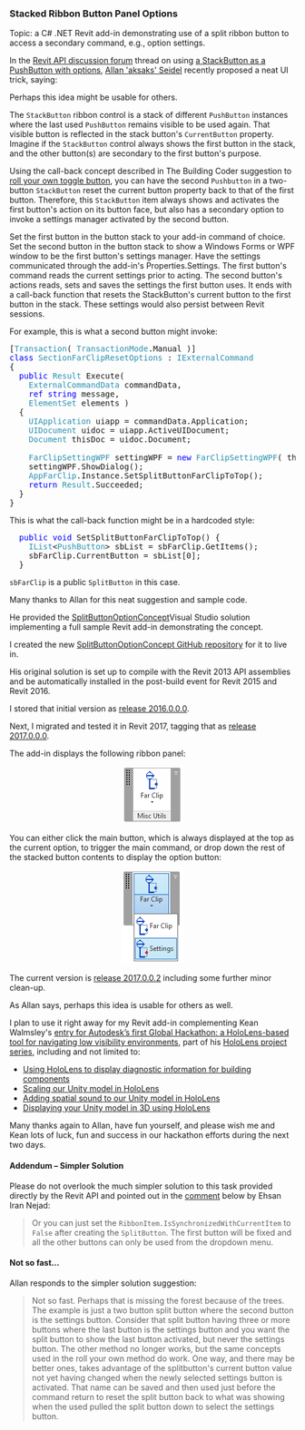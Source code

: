 <head>
<title>The Building Coder</title>
<meta http-equiv="Content-Type" content="text/html; charset=utf-8"/>
<link rel="stylesheet" type="text/css" href="3dwc.css"/>
<script src="https://cdn.rawgit.com/google/code-prettify/master/loader/run_prettify.js?autoload=true" defer="defer"></script>
</head>

<!---

[aksaks](http://forums.autodesk.com/t5/user/viewprofilepage/user-id/540057)

Stacked Ribbon Button Panel Options #revitapi #3dwebcoder @AutodeskRevit @AutodeskForge #aec #bim

Topic: a C# .NET Revit add-in demonstrating use of a split ribbon button to access a secondary command, e.g., option settings. In the Revit API discussion forum thread on using a <code>StackButton</code> as a <code>PushButton</code> with options, Allan 'aksaks' Seidel recently proposed a neat UI trick, saying: Perhaps this idea might be usable for others. The <code>StackButton</code> ribbon control is a stack of different <code>PushButton</code> instances where the last used <code>PushButton</code> remains visible to be used again. That visible button is reflected in the stack button's <code>CurrentButton</code> property. Imagine if the <code>StackButton</code> control always shows the first button in the stack, and the other button(s) are secondary to the first button's purpose...

&ndash; ...

-->

### Stacked Ribbon Button Panel Options

Topic: a C# .NET Revit add-in demonstrating use of a split ribbon button to access a secondary command, e.g., option settings.

In the [Revit API discussion forum](http://forums.autodesk.com/t5/revit-api/bd-p/160) thread
on using [a StackButton as a PushButton with options](http://forums.autodesk.com/t5/revit-api/a-stackbutton-can-be-a-pushbutton-with-options/td-p/6530274),
[Allan 'aksaks' Seidel](http://wmtao.com) recently proposed a neat UI trick, saying:

Perhaps this idea might be usable for others.
 
The `StackButton` ribbon control is a stack of different `PushButton` instances where the last used `PushButton` remains visible to be used again. That visible button is reflected in the stack button's `CurrentButton` property. Imagine if the `StackButton` control always shows the first button in the stack, and the other button(s) are secondary to the first button's purpose.
 
Using the call-back concept described in The Building Coder suggestion 
to [roll your own toggle button](http://thebuildingcoder.typepad.com/blog/2012/11/roll-your-own-toggle-button.html), you can have the second `Pushbutton` in a two-button `StackButton` reset the current button property back to that of the first button. Therefore, this `StackButton` item always shows and activates the first button's action on its button face, but also has a secondary option to invoke a settings manager activated by the second button.
 
Set the first button in the button stack to your add-in command of choice. Set the second button in the button stack to show a Windows Forms or WPF window to be the first button's settings manager. Have the settings communicated through the add-in's Properties.Settings. The first button's command reads the current settings prior to acting. The second button's actions reads, sets and saves the settings the first button uses. It ends with a call-back function that resets the StackButton's current button to the first button in the stack. These settings would also persist between Revit sessions.
 
For example, this is what a second button might invoke:

<pre class="code">
[<span style="color:#2b91af;">Transaction</span>(&nbsp;<span style="color:#2b91af;">TransactionMode</span>.Manual&nbsp;)]
<span style="color:blue;">class</span>&nbsp;<span style="color:#2b91af;">SectionFarClipResetOptions</span>&nbsp;:&nbsp;<span style="color:#2b91af;">IExternalCommand</span>
{
&nbsp;&nbsp;<span style="color:blue;">public</span>&nbsp;<span style="color:#2b91af;">Result</span>&nbsp;Execute(
&nbsp;&nbsp;&nbsp;&nbsp;<span style="color:#2b91af;">ExternalCommandData</span>&nbsp;commandData,
&nbsp;&nbsp;&nbsp;&nbsp;<span style="color:blue;">ref</span>&nbsp;<span style="color:blue;">string</span>&nbsp;message,
&nbsp;&nbsp;&nbsp;&nbsp;<span style="color:#2b91af;">ElementSet</span>&nbsp;elements&nbsp;)
&nbsp;&nbsp;{
&nbsp;&nbsp;&nbsp;&nbsp;<span style="color:#2b91af;">UIApplication</span>&nbsp;uiapp&nbsp;=&nbsp;commandData.Application;
&nbsp;&nbsp;&nbsp;&nbsp;<span style="color:#2b91af;">UIDocument</span>&nbsp;uidoc&nbsp;=&nbsp;uiapp.ActiveUIDocument;
&nbsp;&nbsp;&nbsp;&nbsp;<span style="color:#2b91af;">Document</span>&nbsp;thisDoc&nbsp;=&nbsp;uidoc.Document;
 
&nbsp;&nbsp;&nbsp;&nbsp;<span style="color:#2b91af;">FarClipSettingWPF</span>&nbsp;settingWPF&nbsp;=&nbsp;<span style="color:blue;">new</span>&nbsp;<span style="color:#2b91af;">FarClipSettingWPF</span>(&nbsp;thisDoc&nbsp;);
&nbsp;&nbsp;&nbsp;&nbsp;settingWPF.ShowDialog();
&nbsp;&nbsp;&nbsp;&nbsp;<span style="color:#2b91af;">AppFarClip</span>.Instance.SetSplitButtonFarClipToTop();
&nbsp;&nbsp;&nbsp;&nbsp;<span style="color:blue;">return</span>&nbsp;<span style="color:#2b91af;">Result</span>.Succeeded;
&nbsp;&nbsp;}
}
</pre>

This is what the call-back function might be in a hardcoded style:
 
<pre class="code">
&nbsp;&nbsp;<span style="color:blue;">public</span>&nbsp;<span style="color:blue;">void</span>&nbsp;SetSplitButtonFarClipToTop()&nbsp;{
&nbsp;&nbsp;&nbsp;&nbsp;<span style="color:#2b91af;">IList</span>&lt;<span style="color:#2b91af;">PushButton</span>&gt;&nbsp;sbList&nbsp;=&nbsp;sbFarClip.GetItems();
&nbsp;&nbsp;&nbsp;&nbsp;sbFarClip.CurrentButton&nbsp;=&nbsp;sbList[0];
&nbsp;&nbsp;}
</pre>

`sbFarClip` is a public `SplitButton` in this case.

Many thanks to Allan for this neat suggestion and sample code.

He provided the <a href="zip/as_SplitButtonOptionConcept.zip">SplitButtonOptionConcept</a>Visual Studio solution implementing a full sample Revit add-in demonstrating the concept.

I created the new [SplitButtonOptionConcept GitHub repository](https://github.com/jeremytammik/SplitButtonOptionConcept) for it to live in.

His original solution is set up to compile with the Revit 2013 API assemblies and be automatically installed in the post-build event for Revit 2015 and Revit 2016.

I stored that initial version as [release 2016.0.0.0](https://github.com/jeremytammik/SplitButtonOptionConcept/releases/tag/2016.0.0.0).

Next, I migrated and tested it in Revit 2017, tagging that as [release 2017.0.0.0](https://github.com/jeremytammik/SplitButtonOptionConcept/releases/tag/2017.0.0.0).

The add-in displays the following ribbon panel:

<center>
<img src="img/split_button_options_panel.png" alt="SplitButtonOptionConcept ribbon panel" width="107">
</center>

You can either click the main button, which is always displayed at the top as the current option, to trigger the main command, or drop down the rest of the stacked button contents to display the option button:

<center>
<img src="img/split_button_options_buttons.png" alt="SplitButtonOptionConcept buttons" width="108">
</center>

The current version is [release 2017.0.0.2](https://github.com/jeremytammik/SplitButtonOptionConcept/releases/tag/2017.0.0.2) including
some further minor clean-up.

As Allan says, perhaps this idea is usable for others as well.

I plan to use it right away for my Revit add-in complementing Kean Walmsley's [entry for Autodesk’s first Global Hackathon: a HoloLens-based tool for navigating low visibility environments](http://through-the-interface.typepad.com/through_the_interface/2016/08/my-entry-for-autodesks-first-global-hackathon-a-hololens-based-tool-for-navigating-low-visibility-environments.html),
part of his [HoloLens project series](http://through-the-interface.typepad.com/through_the_interface/hololens), including and not limited to:

- [Using HoloLens to display diagnostic information for building components](http://through-the-interface.typepad.com/through_the_interface/2016/08/using-hololens-to-display-diagnostic-information-for-building-components.html)
- [Scaling our Unity model in HoloLens](http://through-the-interface.typepad.com/through_the_interface/2016/08/scaling-our-unity-model-in-hololens.html)
- [Adding spatial sound to our Unity model in HoloLens](http://through-the-interface.typepad.com/through_the_interface/2016/08/adding-spatial-sound-to-our-unity-model-in-hololens-part-3.html)
- [Displaying your Unity model in 3D using HoloLens](http://through-the-interface.typepad.com/through_the_interface/2016/07/displaying-your-unity-model-in-3d-using-hololens.html)

Many thanks again to Allan, have fun yourself, and please wish me and Kean lots of luck, fun and success in our hackathon efforts during the next two days.

#### <a name="2"></a>Addendum &ndash; Simpler Solution

Please do not overlook the much simpler solution to this task provided directly by the Revit API and pointed out in
the [comment](http://thebuildingcoder.typepad.com/blog/2016/09/stacked-ribbon-button-panel-options.html#comment-2880240616) below by Ehsan Iran Nejad:

> Or you can just set the `RibbonItem.IsSynchronizedWithCurrentItem` to `False` after creating the `SplitButton`. The first button will be fixed and all the other buttons can only be used from the dropdown menu.

#### <a name="3"></a>Not so fast...

Allan responds to the simpler solution suggestion:

> Not so fast. Perhaps that is missing the forest because of the trees. The example is just a two button split button where the second button is the settings button. Consider that split button having three or more buttons where the last button is the settings button and you want the split button to show the last button activated, but never the settings button. The other method no longer works, but the same concepts used in the roll your own method do work. One way, and there may be better ones, takes advantage of the splitbutton's current button value not yet having changed when the newly selected settings button is activated. That name can be saved and then used just before the command return to reset the split button back to what was showing when the used pulled the split button down to select the settings button.
